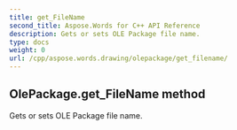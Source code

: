```yaml
---
title: get_FileName
second_title: Aspose.Words for C++ API Reference
description: Gets or sets OLE Package file name. 
type: docs
weight: 0
url: /cpp/aspose.words.drawing/olepackage/get_filename/
---
```

## OlePackage.get_FileName method


Gets or sets OLE Package file name. 

